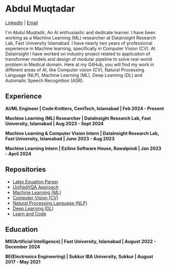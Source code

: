 # Abdul Muqtadar


[LinkedIn](https://www.linkedin.com/in/abdul-muqtadir-0bab81170/) | [Email](mailto:amuqtadirch@gmail.com)

I'm Abdul Muqtadir, An AI enthusiastic and dedicate learner. I have been working as a Machine Learning (ML) researcher at Datainsight Research Lab, Fast University Islamabad. I have nearly two years of professional experience in Machine learning, specifically in Computer Vision (CV). At Datainsight I have worked on industry project related to applicaiton of transformer models and design of modular pipeline to solve real-world problem in Medical domain. Here at my GitHub, you will find my work in different areas of AI, like Computer vision (CV), Natural Processing Language (NLP), Machine Learning (ML), Deep Learning (DL) and Automatic Speech Recognition (ASR).

## Experience
**AI/ML Engineer | Code Knitters, CemTech, Islamabad | Feb 2024 - Present**

**Machine Learning (ML) Researcher | DataInsight Research Lab, Fast University, Islamabad | Aug 2023 - Sept 2024**

**Machine Learning & Computer Vision Intern | DataInsight Research Lab, Fast University, Islamabad | June 2023 - Aug 2023**

**Machine Learning Intern | Eziline Software House, Rawalpindi | Jan 2023 - April 2024**


## Repositories

- [Latex Equation Parser](https://github.com/AbdulDD/Latex-Equation-Parser)
- [UnifiedVQA Approach](https://github.com/AbdulDD/UnifiedVQA)
- [Machine Learning (ML)](https://github.com/AbdulDD/Machine-Learning-portfolio)
- [Computer Vision (CV)](https://github.com/AbdulDD/Computer-Vision)
- [Natural Processing Language (NLP)](https://github.com/AbdulDD/NLP_Portfolio)
- [Deep Learning (DL)](https://github.com/AbdulDD/Deep-Learning-Portfolio)
- [Learn and Code](https://github.com/AbdulDD/Learn-Pytorch)


## Education
**MS(Artificial Intelligence) | Fast University, Islamabad | August 2022 - December 2024**

**BE(Electronics Engineering) | Sukkur IBA University, Sukkur | August 2017 - May 2021**

